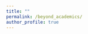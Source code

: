 ```yaml
---
title: ""
permalink: /beyond_academics/
author_profile: true
---
```

<style>
/* Style the tab */
.tab {
  overflow: hidden;
  border: 1px solid #ccc;
  background-color: #ffffff;
  border-radius: 6px;
}

/* Style the buttons inside the tab */
.tab button {
  background-color: inherit;
  float: left;
  border: none;
  outline: none;
  cursor: pointer;
  padding: 14px 16px;
  transition: 0.3s;
  font-size: 17px;
  border-right: 1px solid #ddd;
  font-family: 'Lato', Verdana, Helvetica, sans-serif;
}

/* Change background color of buttons on hover */
.tab button:hover {
  background-color: #ddd;
}

/* Create an active/current tablink class */
.tab button.active {
  background-color: #ccc;
}

/* Style the tab content */
.tabcontent {
  display: none;
  padding: 6px 12px;
  /* border: 1px solid #ccc; */
  border-top: none;
}

.red {
	color: red;
}
</style>
